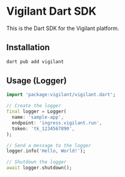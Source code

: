 # Vigilant Dart SDK

This is the Dart SDK for the Vigilant platform.

## Installation

```bash
dart pub add vigilant
```

## Usage (Logger)

```dart
import 'package:vigilant/vigilant.dart';

// Create the logger
final logger = Logger(
  name: 'sample-app',
  endpoint: 'ingress.vigilant.run',
  token: 'tk_1234567890',
);

// Send a message to the logger
logger.info('Hello, World!');

// Shutdown the logger
await logger.shutdown();
```
